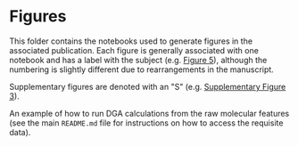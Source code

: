 # Figures
This folder contains the notebooks used to generate figures in the associated publication.
Each figure is generally associated with one notebook and has a label with the subject (e.g. [Figure 5](notebooks/figures/FIG1_S4.ipynb)), although
the numbering is slightly different due to rearrangements in the manuscript.

Supplementary figures are denoted with an "S" (e.g. [Supplementary Figure 3](notebooks/figures/SuppFIG_variance.ipynb)).

An example of how to run DGA calculations from the raw molecular features (see the main `README.md` file for instructions on how
to access the requisite data). 
